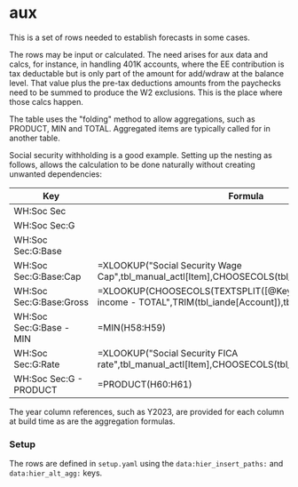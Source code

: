 # aux
This is a set of rows needed to establish forecasts in some cases.  

The rows may be input or calculated.  The need arises for aux data and calcs, for instance, in handling 401K accounts, where the EE contribution is tax deductable but is only part of the amount for add/wdraw at the balance level.  That value plus the pre-tax deductions amounts from the paychecks need to be summed to produce the W2 exclusions.  This is the place where those calcs happen. 

The table uses the "folding" method to allow aggregations, such as PRODUCT, MIN and TOTAL. Aggregated items are typically called for in another table. 

Social security withholding is a good example. Setting up the nesting as follows, allows the calculation to be done naturally without creating unwanted dependencies:

|Key|Formula|
|---|---|
|WH:Soc Sec||
|WH:Soc Sec:G||
|WH:Soc Sec:G:Base||
|WH:Soc Sec:G:Base:Cap|=XLOOKUP("Social Security Wage Cap",tbl_manual_actl[Item],CHOOSECOLS(tbl_manual_actl[#Data],-1))|
|WH:Soc Sec:G:Base:Gross|=XLOOKUP(CHOOSECOLS(TEXTSPLIT([@Key],":"),3)&" - Earned income - TOTAL",TRIM(tbl_iande[Account]),tbl_iande[Y2023])|
|WH:Soc Sec:G:Base - MIN|=MIN(H58:H59)|
|WH:Soc Sec:G:Rate|=XLOOKUP("Social Security FICA rate",tbl_manual_actl[Item],CHOOSECOLS(tbl_manual_actl[#Data],-1))|
|WH:Soc Sec:G - PRODUCT|=PRODUCT(H60:H61)|

The year column references, such as Y2023, are provided for each column at build time as are the aggregation formulas.

### Setup

The rows are defined in `setup.yaml` using the `data:hier_insert_paths:` and `data:hier_alt_agg:` keys.
